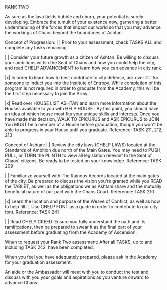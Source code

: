 RANK TWO

As sure as the lava fields bubble and churn, your potential is surely
developing. Embrace the tumult of your existence now, garnering a better
understanding of the forces that impact our world so that you may
advance the workings of Chaos beyond the boundaries of Ashtan.

Concept of Progression:
| | Prior to your assessment, check TASKS ALL and complete any tasks
remaining.

| | Consider your future growth as a citizen of Ashtan. Be willing to
discuss your ambitions within the Seat of Chaos and how you could help
the city, and read CHELP ADVANCEMENT to learn how you can advance in
city rank.

|x| In order to learn how to best contribute to city defense, ask over
CT for someone to induct you into the Institute of Entropy. While
completion of this program is not required in order to graduate from the
Academy, this will be the first step necessary to join the Army.

|x| Read over HOUSE LIST ASHTAN and learn more information about the
Houses available to you with HELP HOUSE <Housename>. By this point, you
should have an idea of which house most fits your unique skills and
interests. Once you have made this decision, WALK TO EPICURUS and ASK
EPICURUS to JOIN <House> You MUST be a member of a House before
graduation, though you won't be able to progress in your House until you
graduate. 
Reference: TASK 211, 212, 213

Concept of Ashtan:
| | Review the city laws (CHELP LAWS) located at the Standards of
Ambition due north of the Main Gates. You may need to PUSH, PULL, or
TURN the PLINTH to view all legislation relevant to the Seat of Chaos'
citizens. Be ready to be tested on your knowledge. 
Reference: TASK 209

| | Familiarize yourself with The Ruinous Accords located at the main
gates of the city. Be prepared to discuss the vision you're granted
while you READ the TABLET, as well as the obligations we as Ashtani
share and the mutually beneficial nature of our pact with the Chaos
Court. Reference: 
TASK 210

|x| Learn the location and purpose of the Weave of Conflict, as well as
how to help fill it. Use CHELP FONT as a guide in order to contribute to
our city font. Reference: TASK 241

| | Read CHELP CREED. Ensure you fully understand the oath and its
ramifications, then be prepared to swear it as the final part of your
assessment before graduating from the Academy of Ascension.

When to request your Rank Two assessment: After all TASKS, up to and
including TASK 242, have been completed.

When you feel you have adequately prepared, please ask in the Academy
for your graduation assessment.

An aide or the Ambassador will meet with you to conduct the test and
discuss with you your goals and aspirations as you venture onward to
advance Chaos.

